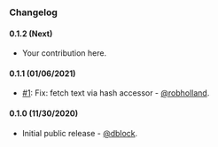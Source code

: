 ### Changelog

#### 0.1.2 (Next)

* Your contribution here.

#### 0.1.1 (01/06/2021)

* [#1](https://github.com/slack-ruby/slack-ruby-bot-server-events-app-mentions/pull/1): Fix: fetch text via hash accessor - [@robholland](https://github.com/robholland).

#### 0.1.0 (11/30/2020)

* Initial public release - [@dblock](https://github.com/dblock).
